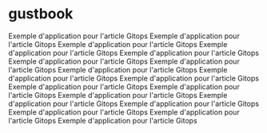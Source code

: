 # gustbook
Exemple d'application pour l'article Gitops
Exemple d'application pour l'article Gitops
Exemple d'application pour l'article Gitops
Exemple d'application pour l'article Gitops
Exemple d'application pour l'article Gitops
Exemple d'application pour l'article Gitops
Exemple d'application pour l'article Gitops
Exemple d'application pour l'article Gitops
Exemple d'application pour l'article Gitops
Exemple d'application pour l'article Gitops
Exemple d'application pour l'article Gitops
Exemple d'application pour l'article Gitops
Exemple d'application pour l'article Gitops
Exemple d'application pour l'article Gitops
Exemple d'application pour l'article Gitops
Exemple d'application pour l'article Gitops
Exemple d'application pour l'article Gitops
Exemple d'application pour l'article Gitops
